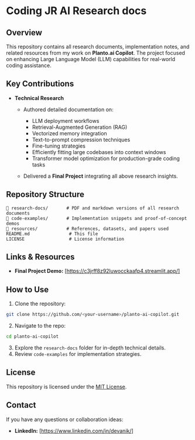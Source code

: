# Coding JR  AI Research docs

## Overview

This repository contains all research documents, implementation notes, and related resources from my work on **Planto.ai Copilot**. The project focused on enhancing Large Language Model (LLM) capabilities for real-world coding assistance.

## Key Contributions

* **Technical Research**

  * Authored detailed documentation on:

    * LLM deployment workflows
    * Retrieval-Augmented Generation (RAG)
    * Vectorized memory integration
    * Text-to-prompt compression techniques
    * Fine-tuning strategies
    * Efficiently fitting large codebases into context windows
    * Transformer model optimization for production-grade coding tasks
  * Delivered a **Final Project** integrating all above research insights.

## Repository Structure

```
📂 research-docs/       # PDF and markdown versions of all research documents
📂 code-examples/       # Implementation snippets and proof-of-concept demos
📂 resources/           # References, datasets, and papers used
README.md               # This file
LICENSE                 # License information
```

## Links & Resources

* **Final Project Demo:** \[https://c3jrff8z92luwocckaafp4.streamlit.app/]



## How to Use

1. Clone the repository:

```bash
git clone https://github.com/<your-username>/planto-ai-copilot.git
```

2. Navigate to the repo:

```bash
cd planto-ai-copilot
```

3. Explore the `research-docs` folder for in-depth technical details.
4. Review `code-examples` for implementation strategies.

## License

This repository is licensed under the [MIT License](LICENSE).

## Contact

If you have any questions or collaboration ideas:


* **LinkedIn:** \[https://www.linkedin.com/in/devanik/]

